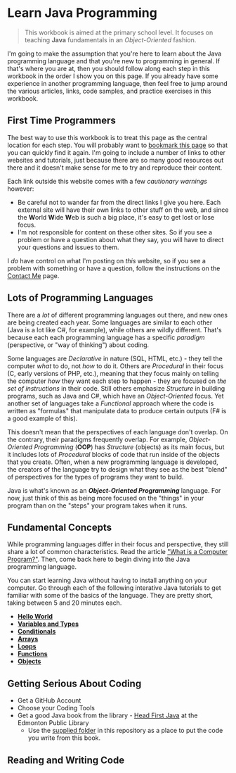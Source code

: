 # Learn Java Programming

> This workbook is aimed at the primary school level. It focuses on teaching **Java** fundamentals in an *Object-Oriented* fashion.

I'm going to make the assumption that you're here to learn about the Java programming language and that you're new to programming in general. If that's where you are at, then you should follow along each step in this workbook in the order I show you on this page. If you already have some experience in another programming language, then feel free to jump around the various articles, links, code samples, and practice exercises in this workbook.

## First Time Programmers

The best way to use this workbook is to treat this page as the central location for each step. You will probably want to [bookmark this page](Bookmark.md) so that you can quickly find it again. I'm going to include a number of links to other websites and tutorials, just because there are so many good resources out there and it doesn't make sense for me to try and reproduce their content.

Each link outside this website comes with a few *cautionary warnings* however:

- Be careful not to wander far from the direct links I give you here. Each external site will have their own links to other stuff on the web, and since the **W**orld **W**ide **W**eb is such a big place, it's easy to get lost or lose focus.
- I'm not responsible for content on these other sites. So if you see a problem or have a question about what they say, you will have to direct your questions and issues to them.

I *do* have control on what I'm posting on *this* website, so if you see a problem with something or have a question, follow the instructions on the [Contact Me](Contact.md) page.

## Lots of Programming Languages

There are a *lot* of different programming languages out there, and new ones are being created each year. Some languages are similar to each other (Java is a lot like C#, for example), while others are wildly different. That's because each each programming language has a specific *paradigm* (perspective, or "way of thinking") about coding.

Some languages are *Declarative* in nature (SQL, HTML, etc.) - they tell the computer *what* to do, not *how* to do it. Others are *Procedural* in their focus (C, early versions of PHP, etc.), meaning that they focus mainly on telling the computer *how* they want each step to happen - they are focused on *the set of instructions* in their code. Still others emphasize *Structure* in building programs, such as Java and C#, which have an *Object-Oriented* focus. Yet another set of languages take a *Functional* approach where the code is written as "formulas" that manipulate data to produce certain outputs (F# is a good example of this).

This doesn't mean that the perspectives of each language don't overlap. On the contrary, their paradigms frequently overlap. For example, *Object-Oriented Programming* (**OOP**) has *Structure* (objects) as its main focus, but it includes lots of *Procedural* blocks of code that run inside of the objects that you create. Often, when a new programming language is developed, the creators of the language try to design what they see as the best "blend" of perspectives for the types of programs they want to build.

Java is what's known as an ***Object-Oriented Programming*** language. For now, just think of this as being more focused on the "things" in your program than on the "steps" your program takes when it runs.

## Fundamental Concepts

While programming languages differ in their focus and perspective, they still share a lot of common characteristics. Read the article ["What is a Computer Program?"](https://programming-0101.github.io/TheBook/Teach/chapter1.html). Then, come back here to begin diving into the Java programming language.

You can start learning Java without having to install anything on your computer. Go through each of the following interative Java tutorials to get familiar with some of the basics of the language. They are pretty short, taking between 5 and 20 minutes each.

- [**Hello World**](https://www.learnjavaonline.org/en/Hello%2C_World%21)
- [**Variables and Types**](https://www.learnjavaonline.org/en/Variables_and_Types)
- [**Conditionals**](https://www.learnjavaonline.org/en/Conditionals)
- [**Arrays**](https://www.learnjavaonline.org/en/Arrays)
- [**Loops**](https://www.learnjavaonline.org/en/Loops)
- [**Functions**](https://www.learnjavaonline.org/en/Functions)
- [**Objects**](https://www.learnjavaonline.org/en/Objects)

## Getting Serious About Coding

- Get a GitHub Account
- Choose your Coding Tools
- Get a good Java book from the library - [Head First Java](https://epl.bibliocommons.com/item/show/678215005) at the Edmonton Public Library
  - Use the [supplied folder](./src/Head&#32;First&#32;Java/) in this repository as a place to put the code you write from this book.

## Reading and Writing Code
